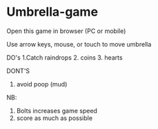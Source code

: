 # Umbrella-game
Open this game in browser (PC or mobile)

Use arrow keys, mouse, or touch to move umbrella

DO's
  1.Catch raindrops
  2. coins
  3. hearts
  
DONT'S
  1. avoid poop (mud)

NB:
  1. Bolts increases game speed
  2. score as much as possible
